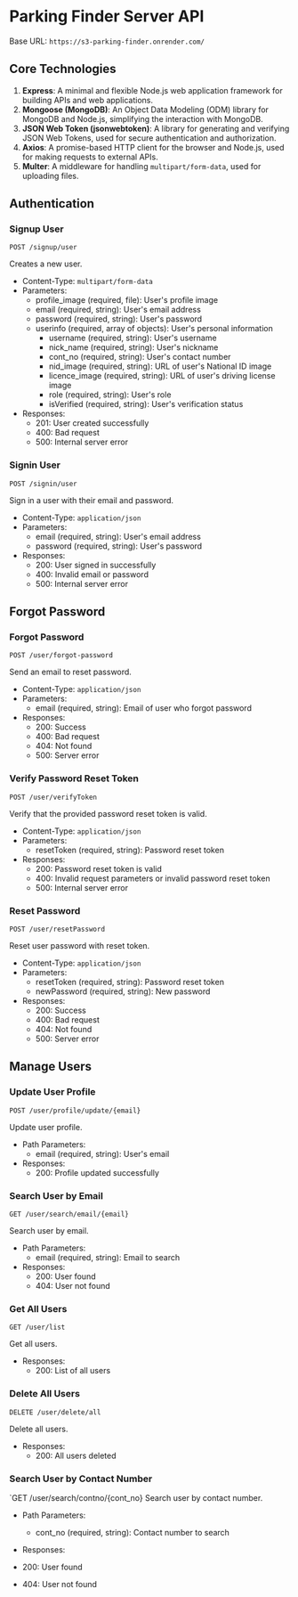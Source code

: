 # Parking Finder Server API

Base URL: `https://s3-parking-finder.onrender.com/`

## Core Technologies

1. **Express**: A minimal and flexible Node.js web application framework for building APIs and web applications.
2. **Mongoose (MongoDB)**: An Object Data Modeling (ODM) library for MongoDB and Node.js, simplifying the interaction with MongoDB.
3. **JSON Web Token (jsonwebtoken)**: A library for generating and verifying JSON Web Tokens, used for secure authentication and authorization.
4. **Axios**: A promise-based HTTP client for the browser and Node.js, used for making requests to external APIs.
5. **Multer**: A middleware for handling `multipart/form-data`, used for uploading files.



## Authentication

### Signup User

`POST /signup/user`

Creates a new user.

- Content-Type: `multipart/form-data`
- Parameters:
  - profile_image (required, file): User's profile image
  - email (required, string): User's email address
  - password (required, string): User's password
  - userinfo (required, array of objects): User's personal information
    - username (required, string): User's username
    - nick_name (required, string): User's nickname
    - cont_no (required, string): User's contact number
    - nid_image (required, string): URL of user's National ID image
    - licence_image (required, string): URL of user's driving license image
    - role (required, string): User's role
    - isVerified (required, string): User's verification status
- Responses:
  - 201: User created successfully
  - 400: Bad request
  - 500: Internal server error

### Signin User

`POST /signin/user`

Sign in a user with their email and password.

- Content-Type: `application/json`
- Parameters:
  - email (required, string): User's email address
  - password (required, string): User's password
- Responses:
  - 200: User signed in successfully
  - 400: Invalid email or password
  - 500: Internal server error

## Forgot Password

### Forgot Password

`POST /user/forgot-password`

Send an email to reset password.

- Content-Type: `application/json`
- Parameters:
  - email (required, string): Email of user who forgot password
- Responses:
  - 200: Success
  - 400: Bad request
  - 404: Not found
  - 500: Server error

### Verify Password Reset Token

`POST /user/verifyToken`

Verify that the provided password reset token is valid.

- Content-Type: `application/json`
- Parameters:
  - resetToken (required, string): Password reset token
- Responses:
  - 200: Password reset token is valid
  - 400: Invalid request parameters or invalid password reset token
  - 500: Internal server error

### Reset Password

`POST /user/resetPassword`

Reset user password with reset token.

- Content-Type: `application/json`
- Parameters:
  - resetToken (required, string): Password reset token
  - newPassword (required, string): New password
- Responses:
  - 200: Success
  - 400: Bad request
  - 404: Not found
  - 500: Server error

## Manage Users

### Update User Profile

`POST /user/profile/update/{email}`

Update user profile.

- Path Parameters:
  - email (required, string): User's email
- Responses:
  - 200: Profile updated successfully

### Search User by Email

`GET /user/search/email/{email}`

Search user by email.

- Path Parameters:
  - email (required, string): Email to search
- Responses:
  - 200: User found
  - 404: User not found

### Get All Users

`GET /user/list`

Get all users.

- Responses:
  - 200: List of all users

### Delete All Users

`DELETE /user/delete/all`

Delete all users.

- Responses:
  - 200: All users deleted

### Search User by Contact Number

`GET /user/search/contno/{cont_no}
 Search user by contact number.

- Path Parameters:
  - cont_no (required, string): Contact number to search
- Responses:

- 200: User found
- 404: User not found

